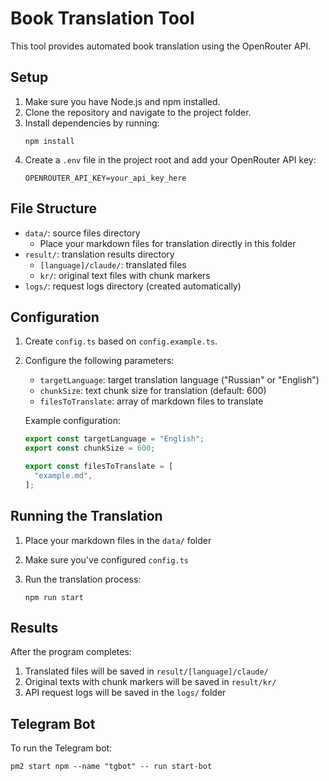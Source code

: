 # Book Translation Tool

This tool provides automated book translation using the OpenRouter API.

## Setup

1. Make sure you have Node.js and npm installed.
2. Clone the repository and navigate to the project folder.
3. Install dependencies by running:
   ```
   npm install
   ```
4. Create a `.env` file in the project root and add your OpenRouter API key:
   ```
   OPENROUTER_API_KEY=your_api_key_here
   ```

## File Structure

- `data/`: source files directory
  - Place your markdown files for translation directly in this folder
- `result/`: translation results directory
  - `[language]/claude/`: translated files
  - `kr/`: original text files with chunk markers
- `logs/`: request logs directory (created automatically)

## Configuration

1. Create `config.ts` based on `config.example.ts`.
2. Configure the following parameters:

   - `targetLanguage`: target translation language ("Russian" or "English")
   - `chunkSize`: text chunk size for translation (default: 600)
   - `filesToTranslate`: array of markdown files to translate

   Example configuration:

   ```typescript
   export const targetLanguage = "English";
   export const chunkSize = 600;
   
   export const filesToTranslate = [
     "example.md",
   ];
   ```

## Running the Translation

1. Place your markdown files in the `data/` folder
2. Make sure you've configured `config.ts`
3. Run the translation process:

   ```
   npm run start
   ```

## Results

After the program completes:

1. Translated files will be saved in `result/[language]/claude/`
2. Original texts with chunk markers will be saved in `result/kr/`
3. API request logs will be saved in the `logs/` folder

## Telegram Bot

To run the Telegram bot:

```
pm2 start npm --name "tgbot" -- run start-bot
```
